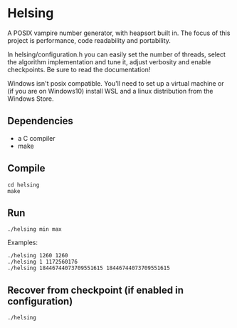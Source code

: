 # Helsing
A POSIX vampire number generator, with heapsort built in.
The focus of this project is performance, code readability and portability.

In helsing/configuration.h you can easily set the number of threads, select the algorithm implementation and tune it, adjust verbosity and enable checkpoints.
Be sure to read the documentation!

Windows isn't posix compatible. You'll need to set up a virtual machine or (if you are on Windows10) install WSL and a linux distribution from the Windows Store.

## Dependencies
 - a C compiler
 - make

## Compile
```
cd helsing
make
```
## Run
```
./helsing min max
```
Examples:
```
./helsing 1260 1260
./helsing 1 1172560176
./helsing 18446744073709551615 18446744073709551615
```
## Recover from checkpoint (if enabled in configuration)
```
./helsing
```
